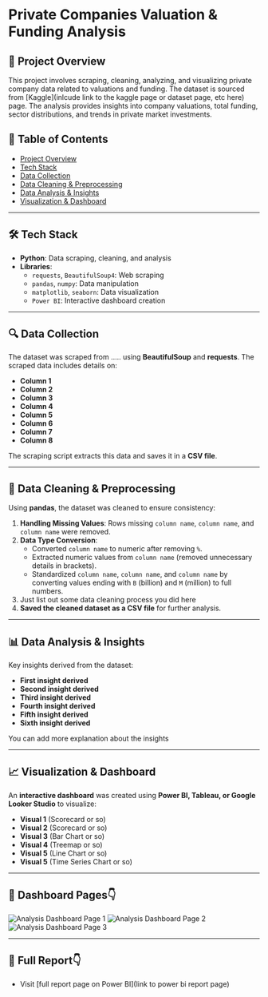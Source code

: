 # **Private Companies Valuation & Funding Analysis**

## **📌 Project Overview**
This project involves scraping, cleaning, analyzing, and visualizing private company data related to valuations and funding. The dataset is sourced from [Kaggle](inlcude link to the kaggle page or dataset page, etc here) page. The analysis provides insights into company valuations, total funding, sector distributions, and trends in private market investments.

## **📑 Table of Contents**
- [Project Overview](#project-overview)
- [Tech Stack](#tech-stack)
- [Data Collection](#data-collection)
- [Data Cleaning & Preprocessing](#data-cleaning--preprocessing)
- [Data Analysis & Insights](#data-analysis--insights)
- [Visualization & Dashboard](#visualization--dashboard)

---

## **🛠 Tech Stack**
- **Python**: Data scraping, cleaning, and analysis
- **Libraries**:
  - `requests`, `BeautifulSoup4`: Web scraping
  - `pandas`, `numpy`: Data manipulation
  - `matplotlib`, `seaborn`: Data visualization
  - `Power BI`: Interactive dashboard creation

---

## **🔍 Data Collection**
The dataset was scraped from ..... using **BeautifulSoup** and **requests**. The scraped data includes details on:
- **Column 1**
- **Column 2**
- **Column 3**
- **Column 4**
- **Column 5**
- **Column 6**
- **Column 7**
- **Column 8**

The scraping script extracts this data and saves it in a **CSV file**.

---

## **🧹 Data Cleaning & Preprocessing**
Using **pandas**, the dataset was cleaned to ensure consistency:
1. **Handling Missing Values**: Rows missing `column name`, `column name`, and `column name` were removed.
2. **Data Type Conversion**:
   - Converted `column name` to numeric after removing `%`.
   - Extracted numeric values from `column name` (removed unnecessary details in brackets).
   - Standardized `column name`, `column name`, and `column name` by converting values ending with `B` (billion) and `M` (million) to full numbers.
3. Just list out some data cleaning process you did here
4. **Saved the cleaned dataset as a CSV file** for further analysis.

---

## **📊 Data Analysis & Insights**
Key insights derived from the dataset:
- **First insight derived**
- **Second insight derived**
- **Third insight derived**
- **Fourth insight derived**
- **Fifth insight derived**
- **Sixth insight derived**

You can add more explanation about the insights

---

## **📈 Visualization & Dashboard**
An **interactive dashboard** was created using **Power BI, Tableau, or Google Looker Studio** to visualize:
- **Visual 1** (Scorecard or so)
- **Visual 2** (Scorecard or so)
- **Visual 3** (Bar Chart or so)
- **Visual 4** (Treemap or so)
- **Visual 5** (Line Chart or so)
- **Visual 5** (Time Series Chart or so)

---

## **📑 Dashboard Pages**👇
![Analysis Dashboard Page 1](dashboard-1.png) 
![Analysis Dashboard Page 2](dashboard-2.png) 
![Analysis Dashboard Page 3](dashboard-3.png) 


---

## **📑 Full Report**👇
- Visit [full report page on Power BI](link to power bi report page)